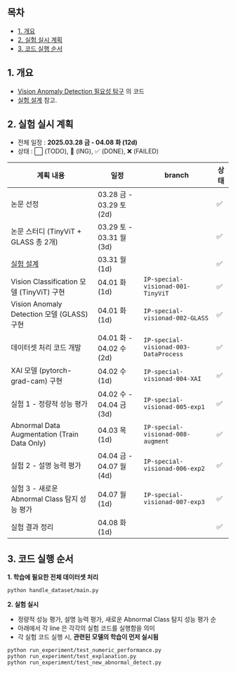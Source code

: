 ## 목차

* [1. 개요](#1-개요)
* [2. 실험 실시 계획](#2-실험-실시-계획)
* [3. 코드 실행 순서](#3-코드-실행-순서)

## 1. 개요

* [Vision Anomaly Detection 필요성 탐구](../Special_Vision_Anomaly_Detection_필요성.md) 의 코드
* [실험 설계](../Special_Vision_Anomaly_Detection_필요성.md#2-1-실험-설계) 참고.

## 2. 실험 실시 계획

* 전체 일정 : **2025.03.28 금 - 04.08 화 (12d)**
* 상태 : ⬜ (TODO), 💨 (ING), ✅ (DONE), ❌ (FAILED)

| 계획 내용                                                         | 일정                     | branch                                    | 상태 |
|---------------------------------------------------------------|------------------------|-------------------------------------------|----|
| 논문 선정                                                         | 03.28 금 - 03.29 토 (2d) |                                           | ✅  |
| 논문 스터디 (TinyViT + GLASS 총 2개)                                 | 03.29 토 - 03.31 월 (3d) |                                           | ✅  |
| [실험 설계](../Special_Vision_Anomaly_Detection_필요성.md#2-1-실험-설계) | 03.31 월 (1d)           |                                           | ✅  |
| Vision Classification 모델 (TinyViT) 구현                         | 04.01 화 (1d)           | ```IP-special-visionad-001-TinyViT```     | ✅  |
| Vision Anomaly Detection 모델 (GLASS) 구현                        | 04.01 화 (1d)           | ```IP-special-visionad-002-GLASS```       | ✅  |
| 데이터셋 처리 코드 개발                                                 | 04.01 화 - 04.02 수 (2d) | ```IP-special-visionad-003-DataProcess``` | ✅  |
| XAI 모델 (pytorch-grad-cam) 구현                                  | 04.02 수 (1d)           | ```IP-special-visionad-004-XAI```         | ✅  |
| 실험 1 - 정량적 성능 평가                                              | 04.02 수 - 04.04 금 (3d) | ```IP-special-visionad-005-exp1```        | ✅  |
| Abnormal Data Augmentation (Train Data Only)                  | 04.03 목 (1d)           | ```IP-special-visionad-008-augment```     | ✅  |
| 실험 2 - 설명 능력 평가                                               | 04.04 금 - 04.07 월 (4d) | ```IP-special-visionad-006-exp2```        | ✅  |
| 실험 3 - 새로운 Abnormal Class 탐지 성능 평가                            | 04.07 월 (1d)           | ```IP-special-visionad-007-exp3```        | ✅  |
| 실험 결과 정리                                                      | 04.08 화 (1d)           |                                           | ✅  |

## 3. 코드 실행 순서

**1. 학습에 필요한 전체 데이터셋 처리**

```
python handle_dataset/main.py
```

**2. 실험 실시**

* 정량적 성능 평가, 설명 능력 평가, 새로운 Abnormal Class 탐지 성능 평가 순
* 아래에서 각 line 은 각각의 실험 코드를 실행함을 의미
* 각 실험 코드 실행 시, **관련된 모델의 학습이 먼저 실시됨**

```
python run_experiment/test_numeric_performance.py
python run_experiment/test_explanation.py
python run_experiment/test_new_abnormal_detect.py
```
